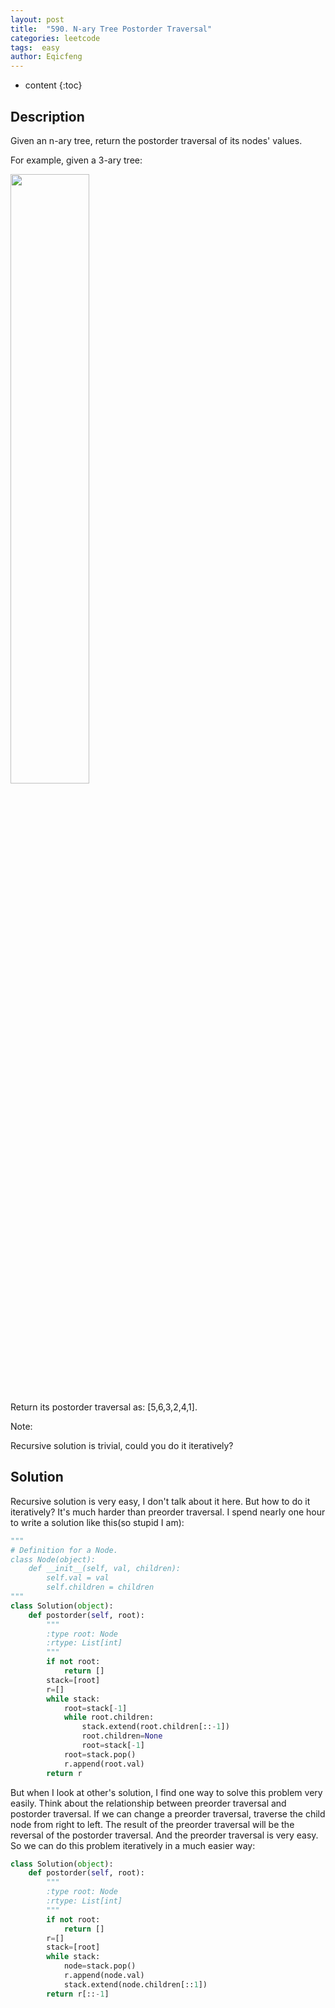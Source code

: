 ```yaml
---
layout: post
title:  "590. N-ary Tree Postorder Traversal"
categories: leetcode
tags:  easy
author: Eqicfeng
---
```


* content
{:toc}

## Description

Given an n-ary tree, return the postorder traversal of its nodes' values.

For example, given a 3-ary tree:

<img src="https://assets.leetcode.com/uploads/2018/10/12/narytreeexample.png" width="50%" height="50%" />

Return its postorder traversal as: [5,6,3,2,4,1].

Note:

Recursive solution is trivial, could you do it iteratively?

## Solution

Recursive solution is very easy, I don't talk about it here. But how to do it iteratively? It's much harder than preorder traversal. I spend nearly one hour to write a solution like this(so stupid I am):

```python
"""
# Definition for a Node.
class Node(object):
    def __init__(self, val, children):
        self.val = val
        self.children = children
"""
class Solution(object):
    def postorder(self, root):
        """
        :type root: Node
        :rtype: List[int]
        """
        if not root:
            return []
        stack=[root]
        r=[]
        while stack:
            root=stack[-1]
            while root.children:
                stack.extend(root.children[::-1])
                root.children=None
                root=stack[-1]
            root=stack.pop()
            r.append(root.val)
        return r
```

But when I look at other's solution, I find one way to solve this problem very easily. Think about the relationship between preorder traversal and postorder traversal. If we can change a preorder traversal, traverse the child node from right to left. The result of the preorder traversal will be the reversal of the postorder traversal. And the preorder traversal is very easy. So we can do this problem iteratively in a much easier way:

```python
class Solution(object):
    def postorder(self, root):
        """
        :type root: Node
        :rtype: List[int]
        """
        if not root:
            return []
        r=[]
        stack=[root]
        while stack:
            node=stack.pop()
            r.append(node.val)
            stack.extend(node.children[::1])
        return r[::-1]
```
